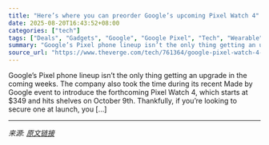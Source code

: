 ```yaml
---
title: "Here’s where you can preorder Google’s upcoming Pixel Watch 4"
date: 2025-08-20T16:43:52+08:00
categories: ["tech"]
tags: ["Deals", "Gadgets", "Google", "Google Pixel", "Tech", "Wearable"]
summary: "Google’s Pixel phone lineup isn’t the only thing getting an upgrade in the coming weeks. The company also took the time during its recent Made by Google event to introduce the forthcoming Pixel Watch "
source_url: "https://www.theverge.com/tech/761364/google-pixel-watch-4-preorder-how-to-buy-price-release-date"
---
```


Google’s Pixel phone lineup isn’t the only thing getting an upgrade in the coming weeks. The company also took the time during its recent Made by Google event to introduce the forthcoming Pixel Watch 4, which starts at $349 and hits shelves on October 9th. Thankfully, if you’re looking to secure one at launch, you [&#8230;]

---

*来源: [原文链接](https://www.theverge.com/tech/761364/google-pixel-watch-4-preorder-how-to-buy-price-release-date)*
